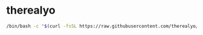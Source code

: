 # therealyo

```bash
/bin/bash -c "$(curl -fsSL https://raw.githubusercontent.com/therealyo/dotfiles/main/bootstrap.sh)"
```
